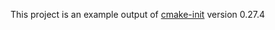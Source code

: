 This project is an example output of
[cmake-init](https://github.com/friendlyanon/cmake-init) version 0.27.4
